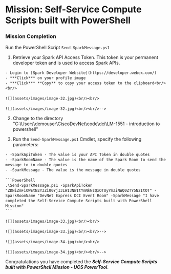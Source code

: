 # Mission: Self-Service Compute Scripts built with PowerShell

### Mission Completion

  Run the PowerShell Script `Send-SparkMessage.ps1`

  1. Retrieve your Spark API Access Token. This token is your permanent developer token and is used to access Spark APIs.

    - Login to [Spark Developer Website](https://developer.webex.com/)
    - ***Click*** on your profile image
    - ***Click*** **Copy** to copy your access token to the clipboard<br/><br/>

    ![](assets/images/image-32.jpg)<br/><br/>

    ![](assets/images/image-32.jpg)<br/><br/>-->

  2. Change to the directory "C:\Users\demouser\CiscoDevNet\code\dci\LM-1551 - introduction to powershell"

  3. Run the `Send-SparkMessage.ps1` Cmdlet, specify the following parameters:

    - -SparkApiToken - The value is your API Token in double quotes
    - -SparkRoomName - The value is the name of the Spark Room to send the message to in double quotes
    - -SparkMessage - The value is the message in double quotes

    ```PowerShell
    .\Send-SparkMessage.ps1 -SparkApiToken "ZDNiZmFiOWEtN2Y3Zi00YjI3LWI3NWItYmNkNzQxOTUyYmZiNWQ0ZTY5N2ItOT" -SparkRoomName "DevNet Express DCI Event Room" -SparkMessage "I have completed the Self-Service Compute Scripts built with PowerShell Mission"
    ```

    ![](assets/images/image-33.jpg)<br/><br/>

    ![](assets/images/image-33.jpg)<br/><br/>-->

    ![](assets/images/image-34.jpg)<br/><br/>

    ![](assets/images/image-34.jpg)<br/><br/>-->

Congratulations you have completed the ***Self-Service Compute Scripts built with PowerShell Mission - UCS PowerTool***.
